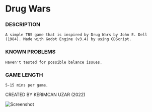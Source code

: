 # Drug Wars

### DESCRIPTION
	A simple TBS game that is inspired by Drug Wars by John E. Dell (1984). Made with Godot Engine (v3.4) by using GDScript.

### KNOWN PROBLEMS
	Haven't tested for possible balance issues.

### GAME LENGTH
	5-15 mins per game.

CREATED BY KERIMCAN UZAR (2022)

![Screenshot](https://github.com/KerimcanUzar/drug_wars/blob/main/screenshot.png)
